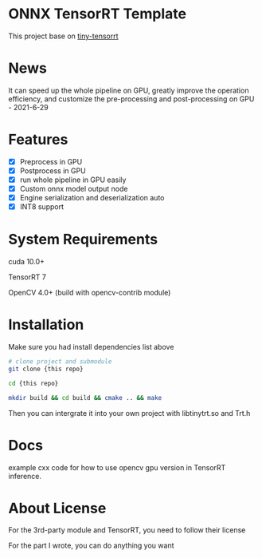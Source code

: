<!--
 * @Description: OpenCV-GPU TensorRT
 * @Author: nanmi
 * @Date: 2021-06-29 09:16:35
 * @LastEditTime: 2021-06-29 16:03:14
 * @LastEditors: nanmi
 * @GitHub:github.com/nanmi
 -->

# ONNX TensorRT Template
This project base on [tiny-tensorrt](https://github.com/zerollzeng/tiny-tensorrt)


# News

It can speed up the whole pipeline on GPU, greatly improve the operation efficiency, and customize the pre-processing and post-processing on GPU - 2021-6-29


# Features
- [x] Preprocess in GPU
- [x] Postprocess in GPU
- [x] run whole pipeline in GPU easily
- [x] Custom onnx model output node
- [x] Engine serialization and deserialization auto
- [x] INT8 support

# System Requirements
cuda 10.0+

TensorRT 7

OpenCV 4.0+ (build with opencv-contrib module)

# Installation
Make sure you had install dependencies list above
```bash
# clone project and submodule
git clone {this repo}

cd {this repo}

mkdir build && cd build && cmake .. && make
```
Then you can intergrate it into your own project with libtinytrt.so and Trt.h

# Docs

example cxx code for how to use opencv gpu version in TensorRT inference.

# About License

For the 3rd-party module and TensorRT, you need to follow their license

For the part I wrote, you can do anything you want

